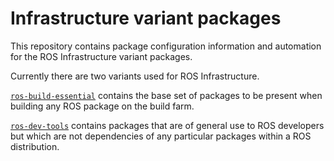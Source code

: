 # Infrastructure variant packages

This repository contains package configuration information and automation for the ROS Infrastructure variant packages.

Currently there are two variants used for ROS Infrastructure.

[`ros-build-essential`](./ros-build-essential) contains the base set of packages to be present when building any ROS package on the build farm.

[`ros-dev-tools`](./ros-dev-tools) contains packages that are of general use to ROS developers but which are not dependencies of any particular packages within a ROS distribution.
